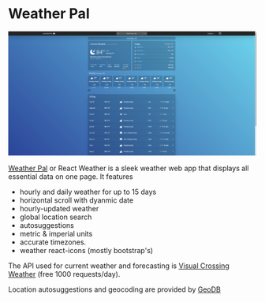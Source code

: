 # Weather Pal

![site](/public/site.png)

[Weather Pal](https://lucasanderson.dev/) or React Weather is a sleek weather web app that displays all essential data on one page. It features

- hourly and daily weather for up to 15 days
- horizontal scroll with dyanmic date
- hourly-updated weather
- global location search
- autosuggestions
- metric & imperial units
- accurate timezones.
- weather react-icons (mostly bootstrap's)

The API used for current weather and forecasting is [Visual Crossing Weather](https://www.visualcrossing.com/) (free 1000 requests/day).

Location autosuggestions and geocoding are provided by [GeoDB](https://rapidapi.com/wirefreethought/api/geodb-cities)
